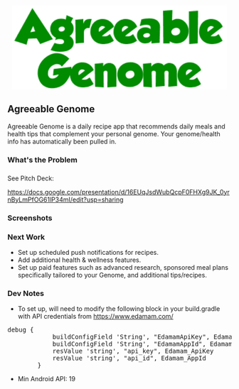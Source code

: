 
<div style="text-align:center">
    <img src="./app/src/main/res/drawable/genome_logo_green.png" style="margin: 0 auto"/>
</div>

Agreeable Genome
---

Agreeable Genome is a daily recipe app that recommends daily meals and health tips that complement
        your personal genome. Your genome/health info has automatically been pulled in.

### What's the Problem


###

See Pitch Deck:

https://docs.google.com/presentation/d/16EUqJsdWubQcpF0FHXg9JK_0yrnByLmPfOG61lP34mI/edit?usp=sharing

### Screenshots


### Next Work

* Set up scheduled push notifications for recipes.
* Add additional health & wellness features.
* Set up paid features such as advanced research, sponsored meal plans specifically tailored to your Genome, and additional
tips/recipes.

### Dev Notes

* To set up, will need to modify the following block in your build.gradle with API credentials from
<a href="https://www.edamam.com/">https://www.edamam.com/</a>
<pre>
debug {
            buildConfigField 'String', "EdamamApiKey", Edamam_ApiKey
            buildConfigField 'String', "EdamamAppId", Edamam_AppId
            resValue 'string', "api_key", Edamam_ApiKey
            resValue 'string', "api_id", Edamam_AppId
        }
</pre>

* Min Android API: 19



